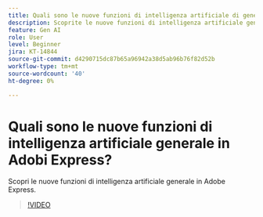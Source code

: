```yaml
---
title: Quali sono le nuove funzioni di intelligenza artificiale di generazione in Adobi Express?
description: Scoprite le nuove funzioni di intelligenza artificiale generale in Adobe Express
feature: Gen AI
role: User
level: Beginner
jira: KT-14844
source-git-commit: d4290715dc87b65a96942a38d5ab96b76f82d52b
workflow-type: tm+mt
source-wordcount: '40'
ht-degree: 0%

---
```


# Quali sono le nuove funzioni di intelligenza artificiale generale in Adobi Express?

Scopri le nuove funzioni di intelligenza artificiale generale in Adobe Express.

>[!VIDEO](https://video.tv.adobe.com/v/3427018?quality=12&learn=on&hidetitle=true)
